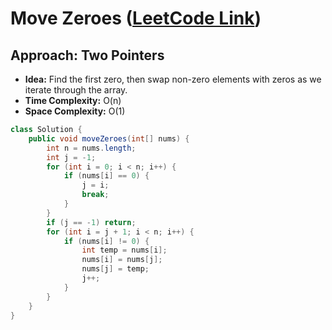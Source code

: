 # Move Zeroes ([LeetCode Link](https://leetcode.com/problems/move-zeroes/))

## Approach: Two Pointers
- **Idea:** Find the first zero, then swap non-zero elements with zeros as we iterate through the array.
- **Time Complexity:** O(n)
- **Space Complexity:** O(1)

```java
class Solution {
    public void moveZeroes(int[] nums) {
        int n = nums.length;
        int j = -1;
        for (int i = 0; i < n; i++) {
            if (nums[i] == 0) {
                j = i;
                break;
            }
        }
        if (j == -1) return;
        for (int i = j + 1; i < n; i++) {
            if (nums[i] != 0) {
                int temp = nums[i];
                nums[i] = nums[j];
                nums[j] = temp;
                j++;
            }
        }
    }
}
```
